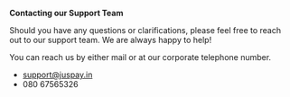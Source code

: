 **Contacting our Support Team**

Should you have any questions or clarifications, please feel free to reach out to our support team. We are always happy to help!

You can reach us by either mail or at our corporate telephone number.

- support@juspay.in
- 080 67565326